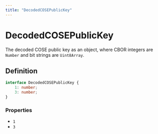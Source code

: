 ```yaml
---
title: "DecodedCOSEPublicKey"
---
```


# DecodedCOSEPublicKey

The decoded COSE public key as an object, where CBOR integers are `Number` and bit strings are `Uint8Array`.

## Definition

```ts
interface DecodedCOSEPublicKey {
	1: number;
	3: number;
}
```

### Properties

- `1`
- `3`
